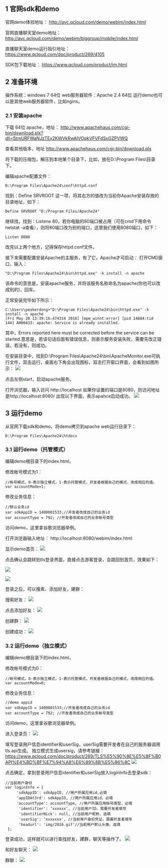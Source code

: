 ## 1 官网sdk和demo

官网demo体验地址：
http://avc.qcloud.com/demo/webim/index.html

官网直播聊天室demo地址：
http://avc.qcloud.com/demo/webim/biggroup/mobile/index.html

直播聊天室demo运行指引地址：
https://www.qcloud.com/doc/product/269/4105

SDK包下载地址：
https://www.qcloud.com/product/im.html

## 2 准备环境

操作系统：windows 7 64位
web服务器软件：Apache 2.4 64位
运行demo也可以是其他web服务器软件，比如nginx。

### 2.1 安装apache

下载 64位 apache，地址：
http://www.apachehaus.com/cgi-bin/download.plx?dli=StmURFWaNJzTEx2KWVkRwAlVOpkVFVFdSxGZPVWQ

查看其他版本，地址
http://www.apachehaus.com/cgi-bin/download.plx

将下载的压缩包，解压到本地某个目录下，比如，放在D:\Program Files\目录下。

编辑apache配置文件：

```
D:\Program Files\Apache24\conf\httpd.conf
```

找到：Define SRVROOT 这一项，将其右方的值改为当前你Apache安装存放的目录地址，如下：

```
Define SRVROOT "D:/Program Files/Apache24"
```

继续找，找到：Listene 80，若你电脑的80端口被占用（可在cmd下用命令netstat -a查看），则将80端口改为别的端口，这里我们使用8080端口，如下：

```
Listen 8080
```

改完以上两个地方，记得保存httpd.conf文件。

接下来需要配置安装Apache的主服务，有了它，Apache才可启动：
打开CMD窗口，输入：

```
"D:\Program Files\Apache24\bin\httpd.exe" -k install -n apache
```
该命令的意思是，安装apache服务，并将该服务名称命名为apache(你也可以改成别的)，回车。

正常安装完毕如下所示：

```
C:\Users\peakerdong>"D:\Program Files\Apache24\bin\httpd.exe" -k install -n apache
[Fri May 20 13:39:16.474314 2016] [mpm_winnt:error] [pid 14884:tid 144] AH00433: apache: Service is already installed.
```

其中，Errors reported here must be corrected before the service can be started.意思是，若该句话后面有错误信息，则表示服务安装失败，需要先改正错误。若没有，则成功。

在安装目录中，找到D:\Program Files\Apache24\bin\ApacheMonitor.exe可执行文件，双击运行，桌面右下角会出现图标，双击打开窗口界面，会看到如图所示：
![](//mccdn.qcloud.com/static/img/02ef4d509e5579661953a9cc3dc4ee59/image.png)

点击左侧start，启动apache服务。

打开浏览器，输入访问 http://localhost
如果你设置的端口是8080，则访问地址是http://localhost:8080/
出现以下界面，表示apahce启动成功。
![](//mccdn.qcloud.com/static/img/1a051fa9cbedf08e55a979f732e824ef/image.png)

## 3 运行demo

从官网下载sdk和demo，将demo拷贝到apache web运行目录下：

```
D:\Program Files\Apache24\htdocs
```

### 3.1 运行demo（托管模式）

编辑demo根目录下的index.html。

修改帐号模式为1：

```
//帐号模式，0-表示独立模式，1-表示托管模式，开发者根据自己的模式，改成相应的值。
var accountMode=1;
```

修改业务信息：

```
//默认业务id
var sdkAppID = 1400001533;//开发者改成自己的业务id
var accountType = 792; //开发者改成自己的业务帐号类型
```


访问demo，这里拿谷歌浏览器举例。

打开浏览器输入地址：
http://localhost:8080/webim/index.html

显示demo首页：
![](//mccdn.qcloud.com/static/img/deaf3ceeb96916e35ce611602f4c0074/image.png)


点击确认会跳转到tls登录界面，直接点击游客登录，会跳回到首页，效果如下：

 ![](//mccdn.qcloud.com/static/img/37f008df51e98574886ac25a9becbd9f/image.png)

 ![](//mccdn.qcloud.com/static/img/0e1c29203362cac113a13ff1547dca47/image.png)

登录之后，可以搜素、添加好友，建群：

搜索好友：
 ![](//mccdn.qcloud.com/static/img/389d6b93abaa22584b176bfb8c8927b4/image.png)

点击添加好友：
 ![](//mccdn.qcloud.com/static/img/af15ddc4be05fb0de7c276cb18f6e375/image.png)

创建群：
![](//mccdn.qcloud.com/static/img/1a56d476ae8a092e0e9b3eab7597495e/image.png)

创建成功：
 ![](//mccdn.qcloud.com/static/img/0e5911c2b0ff9e9d899e159bd57fe628/image.png)



### 3.2 运行demo（独立模式）


编辑demo根目录下的index.html，

修改帐号模式为0：

```
//帐号模式，0-表示独立模式，1-表示托管模式，开发者根据自己的模式，改成相应的值。
var accountMode=0;
```

修改业务信息：

```
//demo appid 
var sdkAppID = 1400001533;//开发者改成自己的业务id
var accountType = 792; //开发者改成自己的业务帐号类型
```

访问demo，这里拿谷歌浏览器举例。

进入登录页：
![](//mccdn.qcloud.com/static/img/100c4f8b786c2ffa2f0c3ee3cff5f226/image.png)


填写登录用户信息identifier和userSig，userSig需要开发者在自己的服务器调用tls api生成。
独立模式生成usersig，请参考链接：
https://www.qcloud.com/doc/product/269/TLS%E5%90%8E%E5%8F%B0API%E4%BD%BF%E7%94%A8%E6%89%8B%E5%86%8C
 ![](//mccdn.qcloud.com/static/img/8ae083b639696feec038a69861464e46/image.png)

点击确定，拿到登录用户信息identifier和userSig放入loginInfo去登录sdk：

```
//当前用户身份
var loginInfo = {
     'sdkAppID': sdkAppID, //用户所属应用id,必填
     'appIDAt3rd': sdkAppID, //用户所属应用id，必填
     'accountType': accountType, //用户所属应用帐号类型，必填
      'identifier': ‘xxxxxx’, //当前用户ID，需要开发者填写
      'identifierNick': null, //当前用户昵称，选填
      'userSig': 'xxxxxxx', //当前用户身份凭证，需要开发者填写
      'headurl': 'img/2016.gif'//当前用户默认头像，选填
 };

```

登录成功，这样就可以进行查找好友，建群，聊天等操作了。
 ![](//mccdn.qcloud.com/static/img/fd864c05877f3d2d7229041a0e33ca9d/image.png)

和好友聊天：
 ![](//mccdn.qcloud.com/static/img/456ac262b7b13ae8946e2875c68bd3de/image.png)

群聊：
 ![](//mccdn.qcloud.com/static/img/22b8afaab9f244e9bcf4cf34c4f0e42a/image.png)

